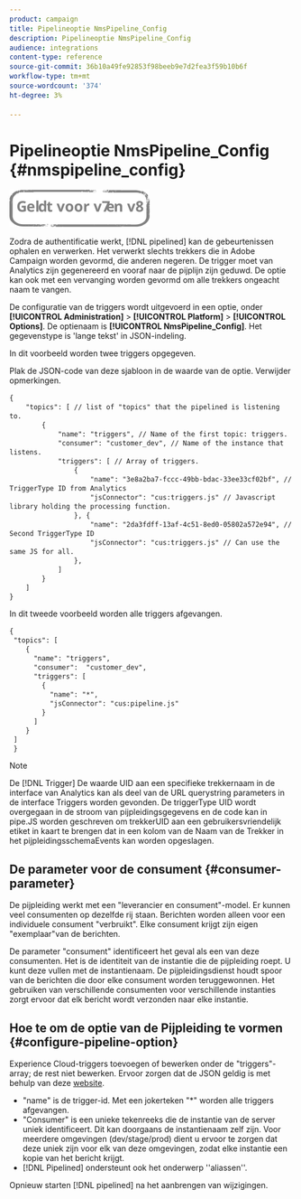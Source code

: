 ```yaml
---
product: campaign
title: Pipelineoptie NmsPipeline_Config
description: Pipelineoptie NmsPipeline_Config
audience: integrations
content-type: reference
source-git-commit: 36b10a49fe92853f98beeb9e7d2fea3f59b10b6f
workflow-type: tm+mt
source-wordcount: '374'
ht-degree: 3%

---
```



# Pipelineoptie NmsPipeline_Config {#nmspipeline_config}

![](../../assets/common.svg)

Zodra de authentificatie werkt, [!DNL pipelined] kan de gebeurtenissen ophalen en verwerken. Het verwerkt slechts trekkers die in Adobe Campaign worden gevormd, die anderen negeren. De trigger moet van Analytics zijn gegenereerd en vooraf naar de pijplijn zijn geduwd.
De optie kan ook met een vervanging worden gevormd om alle trekkers ongeacht naam te vangen.

De configuratie van de triggers wordt uitgevoerd in een optie, onder **[!UICONTROL Administration]** > **[!UICONTROL Platform]** > **[!UICONTROL Options]**. De optienaam is **[!UICONTROL NmsPipeline_Config]**. Het gegevenstype is &#39;lange tekst&#39; in JSON-indeling.

In dit voorbeeld worden twee triggers opgegeven.

Plak de JSON-code van deze sjabloon in de waarde van de optie. Verwijder opmerkingen.

```
{
    "topics": [ // list of "topics" that the pipelined is listening to.
        {
            "name": "triggers", // Name of the first topic: triggers.
            "consumer": "customer_dev", // Name of the instance that listens. 
            "triggers": [ // Array of triggers. 
                {
                    "name": "3e8a2ba7-fccc-49bb-bdac-33ee33cf02bf", // TriggerType ID from Analytics 
                    "jsConnector": "cus:triggers.js" // Javascript library holding the processing function.
                }, {
                    "name": "2da3fdff-13af-4c51-8ed0-05802a572e94", // Second TriggerType ID 
                    "jsConnector": "cus:triggers.js" // Can use the same JS for all.
                },
            ]
        }
    ]
}
```

In dit tweede voorbeeld worden alle triggers afgevangen.

```
{
 "topics": [
    {
      "name": "triggers",
      "consumer":  "customer_dev",
      "triggers": [
        {
          "name": "*",
          "jsConnector": "cus:pipeline.js"
        }
      ]
    }
 ]
 }
```

>[!NOTE]
>
>De [!DNL Trigger] De waarde UID aan een specifieke trekkernaam in de interface van Analytics kan als deel van de URL querystring parameters in de interface Triggers worden gevonden. De triggerType UID wordt overgegaan in de stroom van pijpleidingsgegevens en de code kan in pipe.JS worden geschreven om trekkerUID aan een gebruikersvriendelijk etiket in kaart te brengen dat in een kolom van de Naam van de Trekker in het pijpleidingsschemaEvents kan worden opgeslagen.

## De parameter voor de consument {#consumer-parameter}

De pijpleiding werkt met een &quot;leverancier en consument&quot;-model. Er kunnen veel consumenten op dezelfde rij staan. Berichten worden alleen voor een individuele consument &quot;verbruikt&quot;. Elke consument krijgt zijn eigen &quot;exemplaar&quot;van de berichten.

De parameter &quot;consument&quot; identificeert het geval als een van deze consumenten. Het is de identiteit van de instantie die de pijpleiding roept. U kunt deze vullen met de instantienaam. De pijpleidingsdienst houdt spoor van de berichten die door elke consument worden teruggewonnen. Het gebruiken van verschillende consumenten voor verschillende instanties zorgt ervoor dat elk bericht wordt verzonden naar elke instantie.

## Hoe te om de optie van de Pijpleiding te vormen {#configure-pipeline-option}

Experience Cloud-triggers toevoegen of bewerken onder de &quot;triggers&quot;-array; de rest niet bewerken.
Ervoor zorgen dat de JSON geldig is met behulp van deze [website](https://jsonlint.com/).

* &quot;name&quot; is de trigger-id. Met een jokerteken &quot;*&quot; worden alle triggers afgevangen.
* &quot;Consumer&quot; is een unieke tekenreeks die de instantie van de server uniek identificeert. Dit kan doorgaans de instantienaam zelf zijn. Voor meerdere omgevingen (dev/stage/prod) dient u ervoor te zorgen dat deze uniek zijn voor elk van deze omgevingen, zodat elke instantie een kopie van het bericht krijgt.
* [!DNL Pipelined] ondersteunt ook het onderwerp &#39;&#39;aliassen&#39;&#39;.

Opnieuw starten [!DNL pipelined] na het aanbrengen van wijzigingen.
